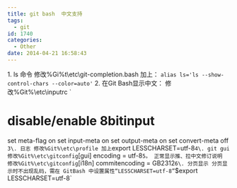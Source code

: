 ```yaml
---
title: git bash  中文支持
tags:
  - git
id: 1740
categories:
  - Other
date: 2014-04-21 16:58:43
---
```


1. ls 命令
修改%Gi%t\etc\git-completion.bash
加上：
`alias ls='ls --show-control-chars --color=auto'`
2\. 在Git Bash显示中文：
修改%Git%\etc\inputrc
`
# disable/enable 8bitinput
set meta-flag on
set input-meta on
set output-meta on
set convert-meta off
`
3\. 日志
修改%Git%\etc\profile
加上
`export LESSCHARSET=utf-8`
4\. git gui 
修改%Git%\etc\gitconfig
`[gui]
encoding = utf-8`
5。 正常显示推、拉中文修订说明
修改%Git%\etc\gitconfig
`[i18n]
commitencoding = GB2312`
6\. 分页显示
分页显示时不出现乱码，需在 GitBash 中设置属性“LESSCHARSET=utf-8”
`$export LESSCHARSET=utf-8`